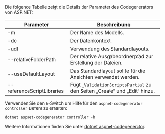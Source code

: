 Die folgende Tabelle zeigt die Details der Parameter des Codegenerators von ASP.NET:

| Parameter               | Beschreibung|
| ----------------- | ------------ |
| -m  | Der Name des Modells. |
| -dc  | Der Datenkontext. |
| -udl | Verwendung des Standardlayouts. |
| --relativeFolderPath | Der relative Ausgabeordnerpfad zur Erstellung der Dateien. |
| --useDefaultLayout | Das Standardlayout sollte für die Ansichten verwendet werden. |
| --referenceScriptLibraries | Fügt `_ValidationScriptsPartial` zu den Seiten „Create“ und „Edit“ hinzu. |

Verwenden Sie den `h`-Switch um Hilfe für den `aspnet-codegenerator controller`-Befehl zu erhalten:

```dotnetcli
dotnet aspnet-codegenerator controller -h
```

Weitere Informationen finden Sie unter [dotnet aspnet-codegenerator](xref:fundamentals/tools/dotnet-aspnet-codegenerator).
